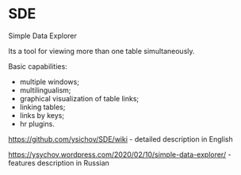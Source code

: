 # SDE
Simple Data Explorer

Its a tool for viewing more than one table simultaneously. 

Basic capabilities: 
- multiple windows;
- multilingualism;
- graphical visualization of table links;
- linking tables;
- links by keys;
- hr plugins.

https://github.com/ysichov/SDE/wiki  - detailed description in English

https://ysychov.wordpress.com/2020/02/10/simple-data-explorer/ - features description in Russian
